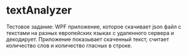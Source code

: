 # textAnalyzer
Тестовое задание:
WPF приложение, которое скачивает json файл с текстами на разных европейских языках с удаленного сервера и декодирует. 
Приложение показывает скаченный текст, считает количество слов и количество гласных в строке.
